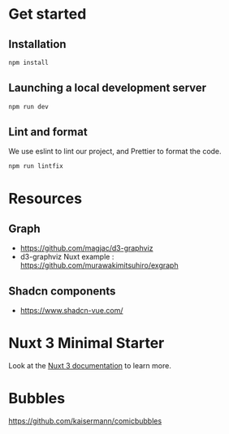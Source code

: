 # Get started

## Installation

```bash
npm install
```

## Launching a local development server

```bash
npm run dev
```

## Lint and format

We use eslint to lint our project, and Prettier to format the code.

```bash
npm run lintfix
```

# Resources

## Graph

- https://github.com/magjac/d3-graphviz
- d3-graphviz Nuxt example : https://github.com/murawakimitsuhiro/exgraph

## Shadcn components

- https://www.shadcn-vue.com/

# Nuxt 3 Minimal Starter

Look at the [Nuxt 3 documentation](https://nuxt.com/docs/getting-started/introduction) to learn more.

# Bubbles

https://github.com/kaisermann/comicbubbles
